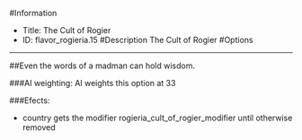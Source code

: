 #Information
 - Title: The Cult of Rogier
 - ID: flavor_rogieria.15
#Description
The Cult of Rogier
#Options

___
##Even the words of a madman can hold wisdom.

###AI weighting:
AI weights this option at 33


###Efects:<ul><li>country gets the modifier rogieria_cult_of_rogier_modifier until otherwise removed</li></ul>
